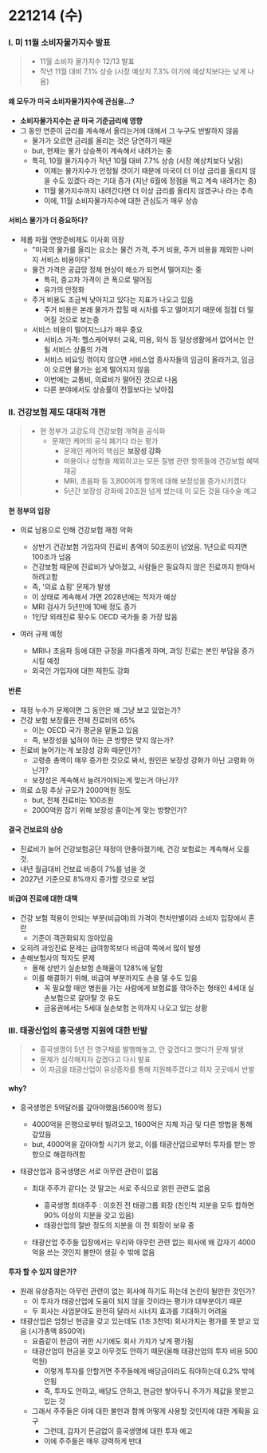 # 221214 (수)

### Ⅰ. 미 11월 소비자물가지수 발표

> - 11월 소비자 물가지수 12/13 발표
> - 작년 11월 대비 7.1% 상승 (시장 예상치 7.3% 이기에 예상치보다는 낮게 나옴)



#### 왜 모두가 미국 소비자물가지수에 관심을...?

- **소비자물가지수는 곧 미국 기준금리에 영향**
- 그 동안 연준이 금리를 계속해서 올리는거에 대해서 그 누구도 반발하지 않음
  - 물가가 오르면 금리를 올리는 것은 당연하기 때문
  - but, 현재는 물가 상승폭이 계속해서 내려가는 중
  - 특히, 10월 물가지수가 작년 10월 대비 7.7% 상승 (시장 예상치보다 낮음)
    - 이제는 물가지수가 안정될 것이기 때문에 미국이 더 이상 금리를 올리지 않을 수도 있겠다 라는 기대 증가 (지난 6월에 정점을 찍고 계속 내려가는 중)
    - 11월 물가지수까지 내려간다면 더 이상 금리를 올리지 않겠구나 라는 추측
    - 이에, 11월 소비자물가지수에 대한 관심도가 매우 상승



#### 서비스 물가가 더 중요하다?

- 제롬 파월 연방준비제도 이사회 의장
  - "미국의 물가를 올리는 요소는 물건 가격, 주거 비용, 주거 비용을 제외한 나머지 서비스 비용이다"
  - 물건 가격은 공급망 정체 현상이 해소가 되면서 떨어지는 중
    - 특히, 중고차 가격이 큰 폭으로 떨어짐
    - 유가의 안정화
  - 주거 비용도 조금씩 낮아지고 있다는 지표가 나오고 있음
    - 주거 비용은 본래 물가가 잡힐 때 시차를 두고 떨어지기 때문에 점점 더 떨어질 것으로 보는중
  - 서비스 비용이 떨어지느냐가 매우 중요
    - 서비스 가격: 헬스케어부터 교육, 미용, 외식 등 일상생활에서 없어서는 안 될 서비스 상품의 가격
    - 서비스 비요잉 꺾이지 않으면 서비스업 종사자들의 임금이 올라가고, 임금이 오르면 물가는 쉽게 떨어지지 않음
    - 이번에는 교통비, 의료비가 떨어진 것으로 나옴
    - 다른 분야에서도 상승률이 전월보다는 낮아짐





### Ⅱ. 건강보험 제도 대대적 개편

> - 현 정부가 고강도의 건강보험 개혁을 공식화
>   - 문재인 케어의 공식 폐기다 라는 평가
>     - 문제인 케어의 핵심은 **보장성 강화**
>     - 미용이나 성형을 제외하고는 모든 질병 관련 항목들에 건강보험 혜택 재공
>     - MRI, 초음파 등 3,800여개 항목에 대해 보장성을 증가시키겠다
>     - 5년간 보장성 강화에 20조원 넘게 썼는데 이 모든 것을 대수술 예고



#### 현 정부의 입장

- 의료 남용으로 인해 건강보험 재정 악화
  - 상반기 건강보험 가입자의 진료비 총액이 50조원이 넘었음. 1년으로 따지면 100조가 넘음
  - 건강보험 때문에 진료비가 낮아졌고, 사람들은 필요하지 않은 진료까지 받아서 하려고함
  - 즉, '의료 쇼핑' 문제가 발생
  - 이 상태로 계속해서 가면 2028년에는 적자가 예상
  - MRI 검사가 5년만에 10배 정도 증가
  - 1인당 외래진료 횟수도 OECD 국가들 중 가장 많음

- 여러 규제 예정
  - MRI나 초음파 등에 대한 규정을 까다롭게 하며, 과잉 진료는 본인 부담을 증가시킬 예정
  - 외국인 가입자에 대한 제한도 강화




#### 반론

- 재정 누수가 문제이면 그 동안은 왜 그냥 보고 있었는가?
- 건강 보험 보장률은 전체 진료비의 65%
  - 이는 OECD 국가 평균을 밑돌고 있음
  - 즉, 보장성을 넓혀야 하는 큰 방향은 맞지 않는가?
- 진료비 늘어가는게 보장성 강화 때문인가?
  - 고령층 총액이 매우 증가한 것으로 봐서, 원인은 보장성 강화가 아닌 고령화 아닌가?
  - 보장성은 계속해서 늘려가야되는게 맞는거 아닌가?
- 의료 쇼핑 추상 규모가 2000억원 정도
  - but, 전체 진료비는 100조원
  - 2000억원 잡기 위해 보장성 줄이는게 맞는 방향인가?



#### 결국 건보료의 상승

- 진료비가 늘어 건강보험공단 재정이 안좋아졌기에, 건강 보험료는 계속해서 오를 것. 
- 내년 월급대비 건보료 비중이 7%를 넘을 것
- 2027년 기준으로 8%까지 증가할 것으로 보임



#### 비급여 진료에 대한 대책

- 건강 보험 적용이 안되는 부분(비급여)의 가격이 천차만별이라 소비자 입장에서 혼란
  - 기준이 객관화되지 않아있음
- 오히려 과잉진료 문제는 급여항목보다 비급여 쪽에서 많이 발생
- 손해보험사의 적자도 문제 
  - 올해 상반기 실손보험 손해율이 128%에 달함
  - 이를 해결하기 위해, 비급여 부분까지도 손을 댈 수도 있음
    - 꼭 필요할 때만 병원을 가는 사람에게 보험료를 깎아주는 형태인 4세대 실손보험으로 갈아탈 것 유도
    - 금융권에서는 5세대 실손보험 논의까지 나오고 있는 상황



### Ⅲ. **태광산업의 흥국생명 지원에 대한 반발**

> - 흥국생명이 5년 전 영구채를 발행해놓고, 안 갚겠다고 했다가 문제 발생
> - 문제가 심각해지자 갚겠다고 다시 발표
> - 이 자금을 태광산업이 유상증자를 통해 지원해주겠다고 하자 곳곳에서 반발



#### why?

- 흥국생명은 5억달러를 갚아야했음(5600억 정도)
  - 4000억을 은행으로부터 빌려오고, 1600억은 자체 자금 및 다른 방법을 통해 갚았음
  - but, 4000억을 갚아야할 시기가 왔고, 이를 태광산업으로부터 투자를 받는 방향으로 해결하려함

- 태광산업과 흥국생명은 서로 아무런 관련이 없음
  - 최대 주주가 같다는 것 말고는 서로 주식으로 얽힌 관련도 없음
    - 흥국생명 최대주주 : 이호진 전 태광그룹 회장 (친인척 지분을 모두 합하면 90% 이상의 지분을 갖고 있음)
    - 태광산업의 절반 정도의 지분을 이 전 회장이 보유 중

  - 태광산업 주주들 입장에서는 우리와 아무런 관련 없는 회사에 왜 갑자기 4000억을 쓰는 것인지 불만이 생길 수 밖에 없음




#### 투자 할 수 있지 않은가?

- 원래 유상증자는 아무런 관련이 없는 회사에 하기도 하는데 논란이 될만한 것인가?
  - 이 투자가 태광산업에 도움이 되지 않을 것이라는 평가가 대부분이기 때문
  - 두 회사는 사업분야도 완전히 달라서 시너지 효과를 기대하기 어려움
- 태광산업은 엄청난 현금을 갖고 있는데도 (1조 3천억) 회사가치는 평가를 못 받고 있음 (시가총액 8500억)
  - 요즘같이 현금이 귀한 시기에도 회사 가치가 낮게 평가됨
  - 태광산업이 현금을 갖고 아무것도 안하기 때문(올해 태광산업의 투자 비용 500억원)
    - 이렇게 투자를 안할거면 주주들에게 배당금이라도 줘야하는데 0.2% 밖에 안됨
    - 즉, 투자도 안하고, 배당도 안하고, 현금만 쌓아두니 주가가 제값을 못받고 있는 것
  - 그래서 주주들은 이에 대한 불만과 함께 어떻게 사용할 것인지에 대한 계획을 요구
    - 그런데, 갑자기 뜬금없이 흥국생명에 대한 투자 예고
    - 이에 주주들은 매우 강력하게 반대


